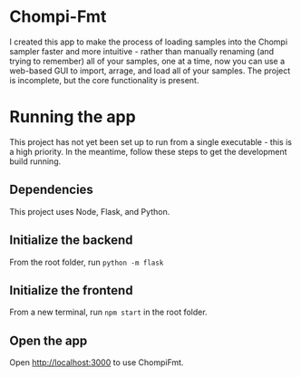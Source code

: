 # Chompi-Fmt

I created this app to make the process of loading samples into the Chompi sampler faster and more intuitive - rather than manually renaming (and trying to remember) all of your samples, one at a time, now you can use a web-based GUI to import, arrage, and load all of your samples. The project is incomplete, but the core functionality is present.

# Running the app

This project has not yet been set up to run from a single executable - this is a high priority. In the meantime, follow these steps to get the development build running.


## Dependencies

This project uses Node, Flask, and Python.


## Initialize the backend

From the root folder, run `python -m flask`


## Initialize the frontend

From a new terminal, run `npm start` in the root folder.


## Open the app

Open [http://localhost:3000](http://localhost:3000) to use ChompiFmt.
